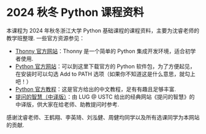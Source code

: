 # 2024 秋冬 Python 课程资料

本课程为 2024 年秋冬浙江大学 Python 基础课程的课程资料，主要为沈睿老师的教学班整理. 一些官方资源参见：

- [Thonny 官方网站](https://thonny.org/)：Thonny 是一个简单的 Python 集成开发环境，适合初学者使用.
- [Python 官方网站](https://www.python.org/)：可以到这里下载官方的 Python 软件包，为了方便起见，在安装时可以勾选 Add to PATH 选项（如果你不知道这是什么意思，就勾上吧！）
- [Python 官方教程](https://docs.python.org/zh-cn/3/tutorial/index.html)：这是官方给出的中文教程，足有有趣且足够丰富.
- [提问的智慧（中译版）](https://lug.ustc.edu.cn/wiki/doc/smart-questions/)：由 LUG @ USTC 给出的经典网站《提问的智慧》的中译版，供大家在给老师、助教提问时参考.

感谢沈睿老师、王鹤翔、李英琦、刘泓健、周健均同学以及所有选课同学为本网站的贡献.